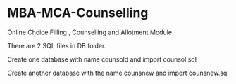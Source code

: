 # MBA-MCA-Counselling

Online Choice Filling , Counselling and Allotment Module

There are 2 SQL files in DB folder.

Create one database with name counsold and import counsol.sql

Create another database with the name counsnew and import counsnew.sql
